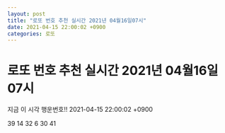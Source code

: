 ```yaml
---
layout: post
title: "로또 번호 추천 실시간 2021년 04월16일07시"
date: 2021-04-15 22:00:02 +0900
categories: 로또
---
```


# 로또 번호 추천 실시간 2021년 04월16일07시

지금 이 시각 행운번호!! 2021-04-15 22:00:02 +0900

 39  14  32  6  30  41 

